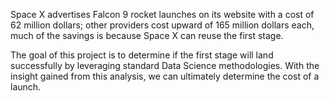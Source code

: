 Space X advertises Falcon 9 rocket launches on its website with a cost of 62 million dollars; other providers cost upward of 165 million dollars each, much of the savings is because Space X can reuse the first stage. 

The goal of this project is to determine if the first stage will land successfully by leveraging standard Data Science methodologies. With the insight gained from this analysis, we can ultimately determine the cost of a launch. 
